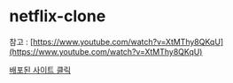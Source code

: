 # netflix-clone

참고 : [https://www.youtube.com/watch?v=XtMThy8QKqU](https://www.youtube.com/watch?v=XtMThy8QKqU)

[배포된 사이트 클릭](https://netflix-clone-16487.web.app)
